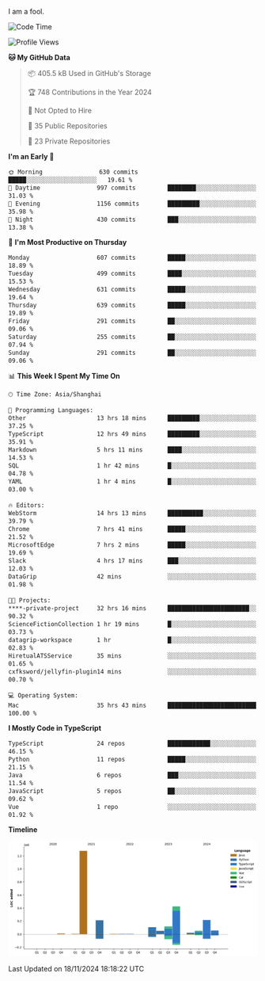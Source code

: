 I am a fool.

<!--START_SECTION:waka-->
![Code Time](http://img.shields.io/badge/Code%20Time-2%2C107%20hrs%2029%20mins-blue)

![Profile Views](http://img.shields.io/badge/Profile%20Views-1-blue)

**🐱 My GitHub Data** 

> 📦 405.5 kB Used in GitHub's Storage 
 > 
> 🏆 748 Contributions in the Year 2024
 > 
> 🚫 Not Opted to Hire
 > 
> 📜 35 Public Repositories 
 > 
> 🔑 23 Private Repositories 
 > 
**I'm an Early 🐤** 

```text
🌞 Morning                630 commits         █████░░░░░░░░░░░░░░░░░░░░   19.61 % 
🌆 Daytime                997 commits         ████████░░░░░░░░░░░░░░░░░   31.03 % 
🌃 Evening                1156 commits        █████████░░░░░░░░░░░░░░░░   35.98 % 
🌙 Night                  430 commits         ███░░░░░░░░░░░░░░░░░░░░░░   13.38 % 
```
📅 **I'm Most Productive on Thursday** 

```text
Monday                   607 commits         █████░░░░░░░░░░░░░░░░░░░░   18.89 % 
Tuesday                  499 commits         ████░░░░░░░░░░░░░░░░░░░░░   15.53 % 
Wednesday                631 commits         █████░░░░░░░░░░░░░░░░░░░░   19.64 % 
Thursday                 639 commits         █████░░░░░░░░░░░░░░░░░░░░   19.89 % 
Friday                   291 commits         ██░░░░░░░░░░░░░░░░░░░░░░░   09.06 % 
Saturday                 255 commits         ██░░░░░░░░░░░░░░░░░░░░░░░   07.94 % 
Sunday                   291 commits         ██░░░░░░░░░░░░░░░░░░░░░░░   09.06 % 
```


📊 **This Week I Spent My Time On** 

```text
🕑︎ Time Zone: Asia/Shanghai

💬 Programming Languages: 
Other                    13 hrs 18 mins      █████████░░░░░░░░░░░░░░░░   37.25 % 
TypeScript               12 hrs 49 mins      █████████░░░░░░░░░░░░░░░░   35.91 % 
Markdown                 5 hrs 11 mins       ████░░░░░░░░░░░░░░░░░░░░░   14.53 % 
SQL                      1 hr 42 mins        █░░░░░░░░░░░░░░░░░░░░░░░░   04.78 % 
YAML                     1 hr 4 mins         █░░░░░░░░░░░░░░░░░░░░░░░░   03.00 % 

🔥 Editors: 
WebStorm                 14 hrs 13 mins      ██████████░░░░░░░░░░░░░░░   39.79 % 
Chrome                   7 hrs 41 mins       █████░░░░░░░░░░░░░░░░░░░░   21.52 % 
MicrosoftEdge            7 hrs 2 mins        █████░░░░░░░░░░░░░░░░░░░░   19.69 % 
Slack                    4 hrs 17 mins       ███░░░░░░░░░░░░░░░░░░░░░░   12.03 % 
DataGrip                 42 mins             ░░░░░░░░░░░░░░░░░░░░░░░░░   01.98 % 

🐱‍💻 Projects: 
****-private-project     32 hrs 16 mins      ███████████████████████░░   90.32 % 
ScienceFictionCollection 1 hr 19 mins        █░░░░░░░░░░░░░░░░░░░░░░░░   03.73 % 
datagrip-workspace       1 hr                █░░░░░░░░░░░░░░░░░░░░░░░░   02.83 % 
HiretualATSService       35 mins             ░░░░░░░░░░░░░░░░░░░░░░░░░   01.65 % 
cxfksword/jellyfin-plugin14 mins             ░░░░░░░░░░░░░░░░░░░░░░░░░   00.70 % 

💻 Operating System: 
Mac                      35 hrs 43 mins      █████████████████████████   100.00 % 
```

**I Mostly Code in TypeScript** 

```text
TypeScript               24 repos            ████████████░░░░░░░░░░░░░   46.15 % 
Python                   11 repos            █████░░░░░░░░░░░░░░░░░░░░   21.15 % 
Java                     6 repos             ███░░░░░░░░░░░░░░░░░░░░░░   11.54 % 
JavaScript               5 repos             ██░░░░░░░░░░░░░░░░░░░░░░░   09.62 % 
Vue                      1 repo              ░░░░░░░░░░░░░░░░░░░░░░░░░   01.92 % 
```



**Timeline**

![Lines of Code chart](https://raw.githubusercontent.com/VeejaLiu/VeejaLiu/master/assets/bar_graph.png)


 Last Updated on 18/11/2024 18:18:22 UTC
<!--END_SECTION:waka-->
